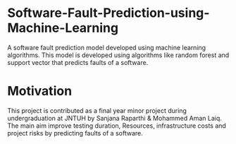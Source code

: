 # Software-Fault-Prediction-using-Machine-Learning
A software fault prediction model developed using machine learning algorithms. 
This model is developed using  algorithms like random forest and support vector that predicts faults of a software.
# Motivation
This project is contributed as a final year minor project during undergraduation at JNTUH by Sanjana Raparthi & Mohammed Aman Laiq. The main aim improve testing 
duration, Resources, infrastructure costs and project risks by predicting faults of a software.
